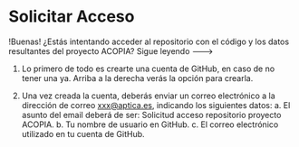 # Solicitar Acceso

!Buenas! ¿Estás intentando acceder al repositorio con el código y los datos resultantes del proyecto ACOPIA? Sigue leyendo --->

1. Lo primero de todo es crearte una cuenta de GitHub, en caso de no tener una ya. Arriba a la derecha verás la opción para crearla.

2. Una vez creada la cuenta, deberás enviar un correo electrónico a la dirección de correo xxx@aptica.es, indicando los siguientes datos:
   a. El asunto del email deberá de ser: Solicitud acceso repositorio proyecto ACOPIA.
   b. Tu nombre de usuario en GitHub.
   c. El correo electrónico utilizado en tu cuenta de GitHub.
